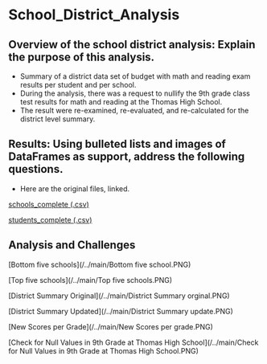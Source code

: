 # School_District_Analysis

## Overview of the school district analysis: Explain the purpose of this analysis.
- Summary of a district data set of budget with math and reading exam results per student and per school. 
- During the analysis, there was a request to nullify the 9th grade class test results for math and reading at the Thomas High School. 
- The result were re-examined, re-evaluated, and re-calculated for the district level summary.

## Results: Using bulleted lists and images of DataFrames as support, address the following questions.

 - Here are the original files, linked.
 
 [schools_complete (.csv)](/../main/schools_complete.csv)
 
 [students_complete (.csv)](/../main/students_complete.csv)
 

## Analysis and Challenges

[Bottom five schools](/../main/Bottom five school.PNG)

[Top five schools](/../main/Top five schools.PNG)

[District Summary Original](/../main/District Summary orginal.PNG)

[District Summary Updated](/../main/District Summary update.PNG)

[New Scores per Grade](/../main/New Scores per grade.PNG)

[Check for Null Values in 9th Grade at Thomas High School](/../main/Check for Null Values in 9th Grade at Thomas High School.PNG)

